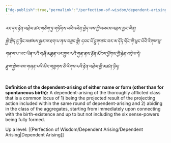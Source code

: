 ```yaml
---
{"dg-publish":true,"permalink":"/perfection-of-wisdom/dependent-arising/name-and-form/"}
---
```


###### རང་དང་རྟེན་འབྲེལ་ཚར་གཅིག་ཏུ་གཏོགས་པའི་འཕེན་བྱེད་ལས་ཀྱི་འཕངས་འབྲས་ཀྱང་ཡིན། <br>སྐྱེ་སྲིད་དུ་ཉིང་མཚམས་སྦྱར་མ་ཐག་པ་ནས་བཟུང་སྟེ། དབང་པོ་དྲུག་ཚང་བར་མ་དོད་གོང་གི་ཕུང་པོའི་རིགས་སུ་གནས་པ་ཡང་ཡིན་པའི་གཞི་མཐུན་པར་གྱུར་པའི་ཀུན་ནས་ཉོན་མོངས་ཕྱོགས་ཀྱི་རྟེན་འབྲེལ་དེ། <br>རྫུས་སྐྱེས་ལས་གཞན་པའི་མིང་གཟུགས་ཅི་རིགས་པའི་རྟེན་འབྲེལ་གྱི་མཚན་ཉིད།
**Definition of the dependent-arising of either name or form (other than for spontaneous birth):**
A dependent-arising of the thoroughly afflicted class that is a common locus of 1) being the projected result of the projecting action included within the same round of dependent-arising and 2) abiding in the class of the aggregates, starting from immediately upon connecting with the birth-existence and up to but not including the six sense-powers being fully formed.

Up a level: [[Perfection of Wisdom/Dependent Arising/Dependent Arising\|Dependent Arising]]